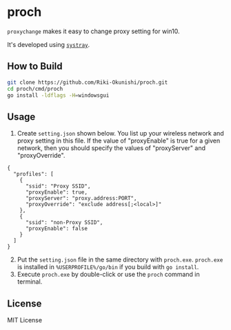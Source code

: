 # proch

`proxychange` makes it easy to change proxy setting for win10.

It's developed using [`systray`](https://github.com/getlantern/systray).

## How to Build

```bash
git clone https://github.com/Riki-Okunishi/proch.git
cd proch/cmd/proch
go install -ldflags -H=windowsgui
```

## Usage
1. Create `setting.json` shown below. You list up your wireless network and proxy setting in this file.
   If the value of "proxyEnable" is true for a given network, then you should specify the values of "proxyServer" and "proxyOverride".

```json: setting.json
{
  "profiles": [
    {
      "ssid": "Proxy SSID",
      "proxyEnable": true,
      "proxyServer": "proxy.address:PORT",
      "proxyOverride": "exclude address[;<local>]"
    },
    {
      "ssid": "non-Proxy SSID",
      "proxyEnable": false
    }
  ]
}
```

2. Put the `setting.json` file in the same directory with `proch.exe`.
   `proch.exe` is installed in `%USERPROFILE%/go/bin` if you build with `go install`.
3. Execute `proch.exe` by double-click or use the `proch` command in terminal.


##  License
MIT License